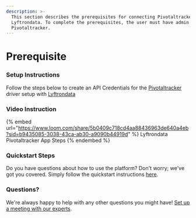 ```yaml
---
description: >-
  This section describes the prerequisites for connecting Pivotaltracker to
  Lyftrondata. To complete the prerequisites, the user must have admin access to
  Pivotaltracker.
---
```


# Prerequisite

<mark style="color:blue;"></mark>

### Setup Instructions

Follow the steps below to create an API Credentials for the [Pivotaltracker](https://www.lyftrondata.com/integration/business-analytics/pivotal-tracker/) driver setup with [Lyftrondata](https://www.lyftrondata.com)

### Video Instruction

{% embed url="https://www.loom.com/share/5b0409c718cd4aa88436963de640a4eb?sid=b9435085-3038-43ca-ab30-a9090b44919d" %}
Lyftrondata Pivotaltracker App Steps
{% endembed %}

### Quickstart Steps

Do you have questions about how to use the platform? Don't worry; we've got you covered. Simply follow the quickstart instructions [here](README.md).

### Questions? <a href="#questions" id="questions"></a>

We're always happy to help with any other questions you might have! [Set up a meeting with our experts](https://www.lyftrondata.com/book-a-meeting/).

